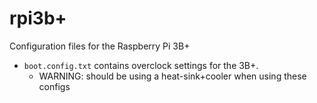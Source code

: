 # rpi3b+

Configuration files for the Raspberry Pi 3B+

* `boot.config.txt` contains overclock settings for the 3B+.
  * WARNING: should be using a heat-sink+cooler when using these configs